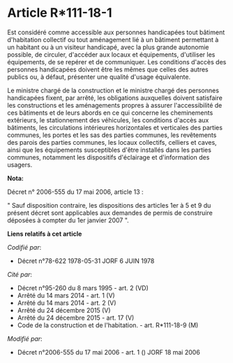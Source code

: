 # Article R*111-18-1

Est considéré comme accessible aux personnes handicapées tout bâtiment d'habitation collectif ou tout aménagement lié à un
bâtiment permettant à un habitant ou à un visiteur handicapé, avec la plus grande autonomie possible, de circuler, d'accéder
aux locaux et équipements, d'utiliser les équipements, de se repérer et de communiquer. Les conditions d'accès des personnes
handicapées doivent être les mêmes que celles des autres publics ou, à défaut, présenter une qualité d'usage équivalente.

Le ministre chargé de la construction et le ministre chargé des personnes handicapées fixent, par arrêté, les obligations
auxquelles doivent satisfaire les constructions et les aménagements propres à assurer l'accessibilité de ces bâtiments et de
leurs abords en ce qui concerne les cheminements extérieurs, le stationnement des véhicules, les conditions d'accès aux
bâtiments, les circulations intérieures horizontales et verticales des parties communes, les portes et les sas des parties
communes, les revêtements des parois des parties communes, les locaux collectifs, celliers et caves, ainsi que les
équipements susceptibles d'être installés dans les parties communes, notamment les dispositifs d'éclairage et d'information
des usagers.

**Nota:**

Décret n° 2006-555 du 17 mai 2006, article 13 : 

" Sauf disposition contraire, les dispositions des articles 1er à 5 et 9 du présent décret sont applicables aux demandes de
permis de construire déposées à compter du 1er janvier 2007 ".

**Liens relatifs à cet article**

_Codifié par_:

  - Décret n°78-622 1978-05-31 JORF 6 JUIN 1978

_Cité par_:

  - Décret n°95-260 du 8 mars 1995 - art. 2 (VD)
  - Arrêté du 14 mars 2014 - art. 1 (V)
  - Arrêté du 14 mars 2014 - art. 2 (V)
  - Arrêté du 24 décembre 2015 (V)
  - Arrêté du 24 décembre 2015 - art. 17 (V)
  - Code de la construction et de l'habitation. - art. R*111-18-9 (M)

_Modifié par_:

  - Décret n°2006-555 du 17 mai 2006 - art. 1 () JORF 18 mai 2006
